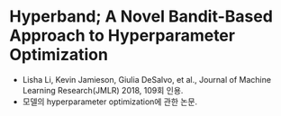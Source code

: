 # Hyperband; A Novel Bandit-Based Approach to Hyperparameter Optimization
- Lisha Li, Kevin Jamieson, Giulia DeSalvo, et al., Journal of Machine Learning Research(JMLR) 2018, 109회 인용.
- 모델의 hyperparameter optimization에 관한 논문.
